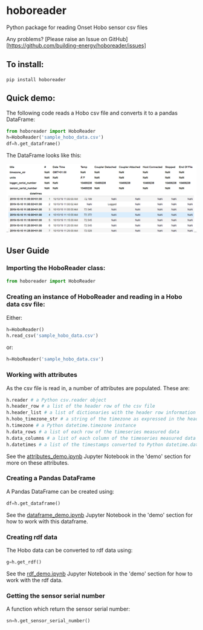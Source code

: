 # hoboreader
Python package for reading Onset Hobo sensor csv files

Any problems? [Please raise an Issue on GitHub][https://github.com/building-energy/hoboreader/issues]



## To install:

`pip install hoboreader`



## Quick demo:

The following code reads a Hobo csv file and converts it to a pandas DataFrame:

```Python
from hoboreader import HoboReader
h=HoboReader('sample_hobo_data.csv')
df=h.get_dataframe()
```

The DataFrame looks like this:

![dataframe_screenshot](df.png)



## User Guide

### Importing the HoboReader class:

```python
from hoboreader import HoboReader
```



### Creating an instance of HoboReader and reading in a Hobo data csv file:

Either:

```python
h=HoboReader()
h.read_csv('sample_hobo_data.csv')
```

or:

```python
h=HoboReader('sample_hobo_data.csv')
```



### Working with attributes

As the csv file is read in, a number of attributes are populated. These are:

``` python
h.reader # a Python csv.reader object
h.header_row # a list of the header row of the csv file
h.header_list # a list of dictionaries with the header row information
h.hobo_timezone_str # a string of the timezone as expressed in the header row
h.timezone # a Python datetime.timezone instance
h.data_rows # a list of each row of the timeseries measured data
h.data_columns # a list of each column of the timeseries measured data
h.datetimes # a list of the timestamps converted to Python datetime.datetime instances 
```

See the [attributes_demo.ipynb](https://nbviewer.jupyter.org/github/building-energy/hoboreader/blob/master/demo/attributes_demo.ipynb) Jupyter Notebook in the 'demo' section for more on these attributes.



### Creating a Pandas DataFrame

A Pandas DataFrame can be created using:

``` python
df=h.get_dataframe()
```

See the [dataframe_demo.ipynb](https://nbviewer.jupyter.org/github/stevenkfirth/hoboreader/blob/master/demo/dataframe_demo.ipynb) Jupyter Notebook in the 'demo' section for how to work with this dataframe.



### Creating rdf data

The Hobo data can be converted to rdf data using:

``` python
g=h.get_rdf()
```

See the [rdf_demo.ipynb](https://nbviewer.jupyter.org/github/stevenkfirth/hoboreader/blob/master/demo/rdf_demo.ipynb) Jupyter Notebook in the 'demo' section for how to work with the rdf data.



### Getting the sensor serial number

A function which return the sensor serial number:

```python
sn=h.get_sensor_serial_number()
```











